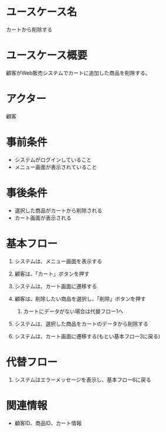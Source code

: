 # ユースケース名
カートから削除する

# ユースケース概要
顧客がWeb販売システムでカートに追加した商品を削除する。

# アクター
顧客

# 事前条件
- システムがログインしていること
- メニュー画面が表示されていること

# 事後条件
- 選択した商品がカートから削除される
- カート画面が表示される

# 基本フロー
1. システムは、メニュー画面を表示する
2. 顧客は、「カート」ボタンを押す
3. システムは、カート画面に遷移する
4. 顧客は、削除したい商品を選択し、「削除」ボタンを押す  
   1. カートにデータがない場合は代替フロー1へ

5. システムは、選択した商品をカートのデータから削除する
6. システムは、カート画面に遷移する(もとい基本フロー3に戻る)

# 代替フロー
1. システムはエラーメッセージを表示し、基本フロー6に戻る

# 関連情報
- 顧客ID、商品ID、カート情報
